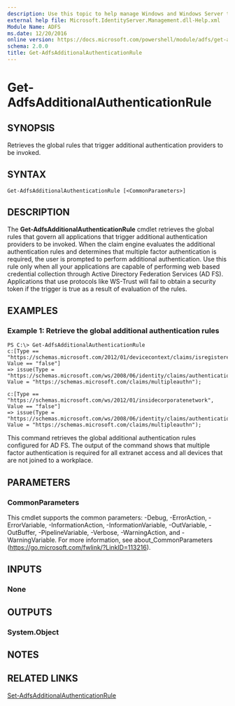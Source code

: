 ```yaml
---
description: Use this topic to help manage Windows and Windows Server technologies with Windows PowerShell.
external help file: Microsoft.IdentityServer.Management.dll-Help.xml
Module Name: ADFS
ms.date: 12/20/2016
online version: https://docs.microsoft.com/powershell/module/adfs/get-adfsadditionalauthenticationrule?view=windowsserver2016-ps&wt.mc_id=ps-gethelp
schema: 2.0.0
title: Get-AdfsAdditionalAuthenticationRule
---
```


# Get-AdfsAdditionalAuthenticationRule

## SYNOPSIS
Retrieves the global rules that trigger additional authentication providers to be invoked.

## SYNTAX

```
Get-AdfsAdditionalAuthenticationRule [<CommonParameters>]
```

## DESCRIPTION
The **Get-AdfsAdditionalAuthenticationRule** cmdlet retrieves the global rules that govern all applications that trigger additional authentication providers to be invoked.
When the claim engine evaluates the additional authentication rules and determines that multiple factor authentication is required, the user is prompted to perform additional authentication.
Use this rule only when all your applications are capable of performing web based credential collection through Active Directory Federation Services (AD FS).
Applications that use protocols like WS-Trust will fail to obtain a security token if the trigger is true as a result of evaluation of the rules.

## EXAMPLES

### Example 1: Retrieve the global additional authentication rules
```
PS C:\> Get-AdfsAdditionalAuthenticationRule
c:[Type == "https://schemas.microsoft.com/2012/01/devicecontext/claims/isregistereduser", Value == "false"]
=> issue(Type = "https://schemas.microsoft.com/ws/2008/06/identity/claims/authenticationmethod", Value = "https://schemas.microsoft.com/claims/multipleauthn");

c:[Type == "https://schemas.microsoft.com/ws/2012/01/insidecorporatenetwork", Value == "false"]
=> issue(Type = "https://schemas.microsoft.com/ws/2008/06/identity/claims/authenticationmethod", Value = "https://schemas.microsoft.com/claims/multipleauthn");
```

This command retrieves the global additional authentication rules configured for AD FS.
The output of the command shows that multiple factor authentication is required for all extranet access and all devices that are not joined to a workplace.

## PARAMETERS

### CommonParameters
This cmdlet supports the common parameters: -Debug, -ErrorAction, -ErrorVariable, -InformationAction, -InformationVariable, -OutVariable, -OutBuffer, -PipelineVariable, -Verbose, -WarningAction, and -WarningVariable. For more information, see about_CommonParameters (https://go.microsoft.com/fwlink/?LinkID=113216).

## INPUTS

### None

## OUTPUTS

### System.Object

## NOTES

## RELATED LINKS

[Set-AdfsAdditionalAuthenticationRule](./Set-AdfsAdditionalAuthenticationRule.md)

